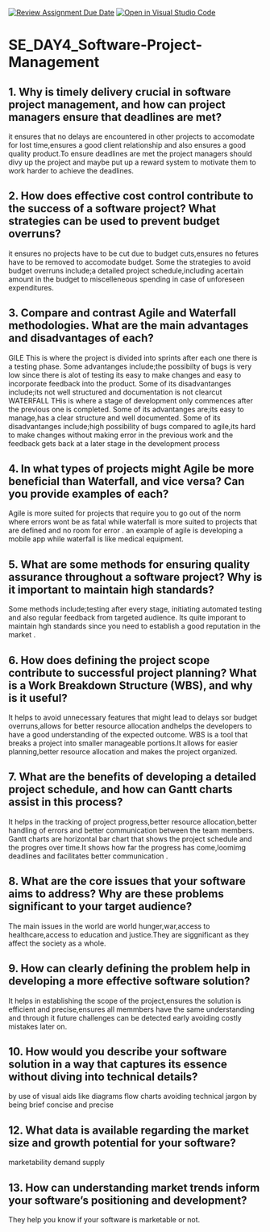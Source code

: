 [![Review Assignment Due Date](https://classroom.github.com/assets/deadline-readme-button-22041afd0340ce965d47ae6ef1cefeee28c7c493a6346c4f15d667ab976d596c.svg)](https://classroom.github.com/a/9pw6JKcu)
[![Open in Visual Studio Code](https://classroom.github.com/assets/open-in-vscode-2e0aaae1b6195c2367325f4f02e2d04e9abb55f0b24a779b69b11b9e10269abc.svg)](https://classroom.github.com/online_ide?assignment_repo_id=18459637&assignment_repo_type=AssignmentRepo)
# SE_DAY4_Software-Project-Management
## 1. Why is timely delivery crucial in software project management, and how can project managers ensure that deadlines are met?
it ensures that no delays are encountered in other projects to accomodate for lost time,ensures a good client relationship and also ensures a good quality product.To ensure deadlines are met the project managers should divy up the project and maybe put up a reward system to motivate them to work harder to achieve the deadlines.
## 2. How does effective cost control contribute to the success of a software project? What strategies can be used to prevent budget overruns?
it ensures no projects have to be cut due to budget cuts,ensures no fetures have to be removed to accomodate budget.
Some the strategies to avoid budget overruns include;a detailed project schedule,including acertain amount in the budget to miscelleneous spending in case of unforeseen expenditures.
## 3. Compare and contrast Agile and Waterfall methodologies. What are the main advantages and disadvantages of each?
GILE
This is where the project is divided into sprints after each one there is a testing phase.
Some advantanges include;the possibilty of bugs is very low since there is alot of testing its easy to make changes and easy to incorporate feedback into the product.
Some of its disadvantanges include;its not well structured and documentation is not clearcut
WATERFALL
THis is where a stage of development only commences after the previous one is completed.
Some of its advantanges are;its easy to manage,has a clear structure and well documented.
Some of its disadvantanges include;high possibility of bugs compared to agile,its hard to make changes without making error in the previous work and the feedback gets back at a later stage in the development process
## 4. In what types of projects might Agile be more beneficial than Waterfall, and vice versa? Can you provide examples of each?
Agile is more suited for projects that require you to go out of the norm where errors wont be as fatal while waterfall is more suited to projects that are defined and no room for error .
an example of  agile is developing a mobile app while waterfall is like medical equipment.
## 5. What are some methods for ensuring quality assurance throughout a software project? Why is it important to maintain high standards?
Some methods include;testing after every stage, initiating automated testing and also regular feedback from targeted audience.
Its quite imporant to maintain hgh standards since you need to establish a good reputation in the market .
## 6. How does defining the project scope contribute to successful project planning? What is a Work Breakdown Structure (WBS), and why is it useful?
It helps to avoid unnecessary features that might lead to delays sor budget overruns,allows for better resource allocation andhelps the developers to have a good understanding of the expected outcome.
WBS is a tool that breaks a project into smaller manageable portions.It allows for easier planning,better resource allocation and makes the project organized.
## 7. What are the benefits of developing a detailed project schedule, and how can Gantt charts assist in this process?
It helps in the tracking of project progress,better resource allocation,better handling of errors and better communication between the team members.
Gantt charts are horizontal bar chart that shows the project schedule and the progres over time.It shows how far the progress has come,loomimg deadlines and facilitates better communication . 
## 8. What are the core issues that your software aims to address? Why are these problems significant to your target audience?
The main issues in the world are world hunger,war,access to healthcare,access to education and justice.They are siggnificant as they affect  the society as a whole.
## 9. How can clearly defining the problem help in developing a more effective software solution?
It helps in establishing the scope of the project,ensures the solution is efficient and precise,ensures all memmbers have the same understanding and through it future challenges can be detected early avoiding costly mistakes later on.
## 10. How would you describe your software solution in a way that captures its essence without diving into technical details?
by use of visual aids like diagrams flow charts
avoiding technical jargon
by being brief concise and precise
## 12. What data is available regarding the market size and growth potential for your software?
marketability
demand
supply
## 13. How can understanding market trends inform your software’s positioning and development?
They help you know if your software is marketable or not.
